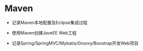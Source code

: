 # Maven

- 记录Maven本地配置及Eclipse集成过程

- 使用Maven创建JaveEE Web工程

- 记录Spring/SpringMVC/Mybatis/Groovy/Boostrap开发Web项目
